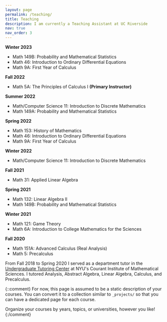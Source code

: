 ```yaml
---
layout: page
permalink: /teaching/
title: Teaching
description: I am currently a Teaching Assistant at UC Riverside
nav: true
nav_order: 3
---
```

**Winter 2023**
  * Math 149B: Probability and Mathematical Statistics
  * Math 46: Introduction to Ordinary Differential Equations
  * Math 9A: First Year of Calculus

**Fall 2022**
  * Math 5A: The Principles of Calculus I **(Primary Instructor)**

**Summer 2022**
  * Math/Computer Science 11: Introduction to Discrete Mathematics
  * Math 149A: Probability and Mathematical Statistics
  
**Spring 2022**
  * Math 153: History of Mathematics
  * Math 46: Introduction to Ordinary Differential Equations
  * Math 9A: First Year of Calculus

**Winter 2022**
  * Math/Computer Science 11: Introduction to Discrete Mathematics

**Fall 2021**
  * Math 31: Applied Linear Algebra

**Spring 2021**
  * Math 132: Linear Algebra II	
  * Math 149B: Probability and Mathematical Statistics

**Winter 2021**
  * Math 121: Game Theory
  * Math 6A: Introduction to College Mathematics for the Sciences
  
**Fall 2020**
  * Math 151A: Advanced Calculus (Real Analysis)
  * Math 5: Precalculus

From Fall 2018 to Spring 2020 I served as a department tutor in the [Undergraduate Tutoring Center](https://math.nyu.edu/dynamic/undergrad/ba-cas/tutoring/) at NYU's Courant Institute of Mathematical Sciences. I tutored Analysis, Abstract Algebra, Linear Algebra, Calculus, and Precalculus.

{::comment}
For now, this page is assumed to be a static description of your courses. You can convert it to a collection similar to `_projects/` so that you can have a dedicated page for each course.

Organize your courses by years, topics, or universities, however you like!
{:/comment}


